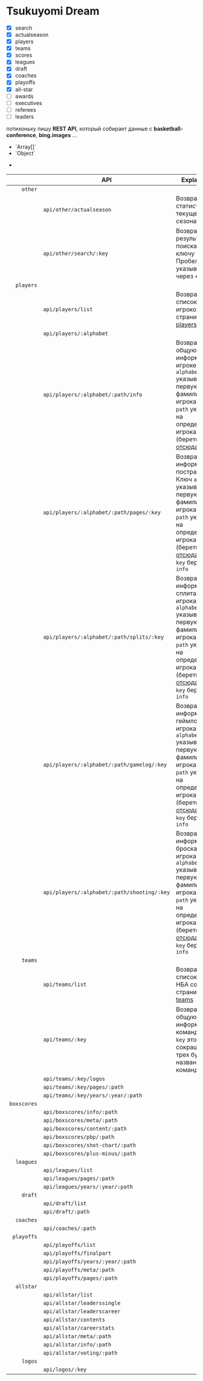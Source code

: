 # Tsukuyomi Dream

- [x] search
- [x] actualseason
- [x] players
- [x] teams
- [x] scores
- [x] leagues
- [x] draft
- [x] coaches
- [x] playoffs
- [x] all-star
- [ ] awards
- [ ] executives
- [ ] referees
- [ ] leaders

потихоньку пишу **REST API**, который собирает данные с **basketball-conference**, **bing.images** ...

<ul>
<li>`Array[]`</li>
<li>`Object`</li>
</ul>

<ul><li></li></ul>

|             | API                                         | Explanation                                                                                                                                                                                                                                       |
| ----------: | ------------------------------------------- | ------------------------------------------------------------------------------------------------------------------------------------------------------------------------------------------------------------------------------------------------- |
|     `other` |                                             |                                                                                                                                                                                                                                                   |
|             | `api/other/actualseason`                    | Возвращает статистику текущего сезона                                                                                                                                                                                                             |
|             | `api/other/search/:key`                     | Возвращает результаты поиска по ключу key. Пробел указывается через `+`                                                                                                                                                                           |
|   `players` |                                             |                                                                                                                                                                                                                                                   |
|             | `api/players/list`                          | Возвращает список игроков со страницы [players](https://www.basketball-reference.com/players/)                                                                                                                                                    |
|             | `api/players/:alphabet`                     |                                                                                                                                                                                                                                                   |
|             | `api/players/:alphabet/:path/info`          | Возвращает общую информацию о игроке. Ключ `alphabet` указывает на первую букву фамилии игрока. Ключ `path` указывает на определенного игрока (берется [отсюда](https://www.basketball-reference.com/players/))                                   |
|             | `api/players/:alphabet/:path/pages/:key`    | Возвращает информацию постранично. Ключ `alphabet` указывает на первую букву фамилии игрока. Ключ `path` указывает на определенного игрока (берется [отсюда](https://www.basketball-reference.com/players/)). Ключ `key` берется из `info`        |
|             | `api/players/:alphabet/:path/splits/:key`   | Возвращает информацию о сплитах игрока. Ключ `alphabet` указывает на первую букву фамилии игрока. Ключ `path` указывает на определенного игрока (берется [отсюда](https://www.basketball-reference.com/players/)). Ключ `key` берется из `info`   |
|             | `api/players/:alphabet/:path/gamelog/:key`  | Возвращает информацию о геймлогах игрока. Ключ `alphabet` указывает на первую букву фамилии игрока. Ключ `path` указывает на определенного игрока (берется [отсюда](https://www.basketball-reference.com/players/)). Ключ `key` берется из `info` |
|             | `api/players/:alphabet/:path/shooting/:key` | Возвращает информацию о бросках игрока. Ключ `alphabet` указывает на первую букву фамилии игрока. Ключ `path` указывает на определенного игрока (берется [отсюда](https://www.basketball-reference.com/players/)). Ключ `key` берется из `info`   |
|     `teams` |                                             |                                                                                                                                                                                                                                                   |
|             | `api/teams/list`                            | Возвращает список команд НБА со страницы [teams](https://www.basketball-reference.com/teams/)                                                                                                                                                     |
|             | `api/teams/:key`                            | Возвращает общую информацию о команде. Ключ `key` это сокращение из трех букв по названию команд                                                                                                                                                  |
|             | `api/teams/:key/logos`                      |                                                                                                                                                                                                                                                   |
|             | `api/teams/:key/pages/:path`                |                                                                                                                                                                                                                                                   |
|             | `api/teams/:key/years/:year/:path`          |                                                                                                                                                                                                                                                   |
| `boxscores` |                                             |                                                                                                                                                                                                                                                   |
|             | `api/boxscores/info/:path`                  |                                                                                                                                                                                                                                                   |
|             | `api/boxscores/meta/:path`                  |                                                                                                                                                                                                                                                   |
|             | `api/boxscores/content/:path`               |                                                                                                                                                                                                                                                   |
|             | `api/boxscores/pbp/:path`                   |                                                                                                                                                                                                                                                   |
|             | `api/boxscores/shot-chart/:path`            |                                                                                                                                                                                                                                                   |
|             | `api/boxscores/plus-minus/:path`            |                                                                                                                                                                                                                                                   |
|   `leagues` |                                             |                                                                                                                                                                                                                                                   |
|             | `api/leagues/list`                          |                                                                                                                                                                                                                                                   |
|             | `api/leagues/pages/:path`                   |                                                                                                                                                                                                                                                   |
|             | `api/leagues/years/:year/:path`             |                                                                                                                                                                                                                                                   |
|     `draft` |                                             |                                                                                                                                                                                                                                                   |
|             | `api/draft/list`                            |                                                                                                                                                                                                                                                   |
|             | `api/draft/:path`                           |                                                                                                                                                                                                                                                   |
|   `coaches` |                                             |                                                                                                                                                                                                                                                   |
|             | `api/coaches/:path`                         |                                                                                                                                                                                                                                                   |
|  `playoffs` |                                             |                                                                                                                                                                                                                                                   |
|             | `api/playoffs/list`                         |                                                                                                                                                                                                                                                   |
|             | `api/playoffs/finalpart`                    |                                                                                                                                                                                                                                                   |
|             | `api/playoffs/years/:year/:path`            |                                                                                                                                                                                                                                                   |
|             | `api/playoffs/meta/:path`                   |                                                                                                                                                                                                                                                   |
|             | `api/playoffs/pages/:path`                  |                                                                                                                                                                                                                                                   |
|   `allstar` |                                             |                                                                                                                                                                                                                                                   |
|             | `api/allstar/list`                          |                                                                                                                                                                                                                                                   |
|             | `api/allstar/leaderssingle`                 |                                                                                                                                                                                                                                                   |
|             | `api/allstar/leaderscareer`                 |                                                                                                                                                                                                                                                   |
|             | `api/allstar/contents`                      |                                                                                                                                                                                                                                                   |
|             | `api/allstar/careerstats`                   |                                                                                                                                                                                                                                                   |
|             | `api/allstar/meta/:path`                    |                                                                                                                                                                                                                                                   |
|             | `api/allstar/info/:path`                    |                                                                                                                                                                                                                                                   |
|             | `api/allstar/voting/:path`                  |                                                                                                                                                                                                                                                   |
|     `logos` |                                             |                                                                                                                                                                                                                                                   |
|             | `api/logos/:key`                            |                                                                                                                                                                                                                                                   |
